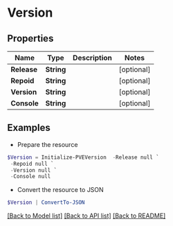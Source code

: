 # Version
## Properties

Name | Type | Description | Notes
------------ | ------------- | ------------- | -------------
**Release** | **String** |  | [optional] 
**Repoid** | **String** |  | [optional] 
**Version** | **String** |  | [optional] 
**Console** | **String** |  | [optional] 

## Examples

- Prepare the resource
```powershell
$Version = Initialize-PVEVersion  -Release null `
 -Repoid null `
 -Version null `
 -Console null
```

- Convert the resource to JSON
```powershell
$Version | ConvertTo-JSON
```

[[Back to Model list]](../README.md#documentation-for-models) [[Back to API list]](../README.md#documentation-for-api-endpoints) [[Back to README]](../README.md)

